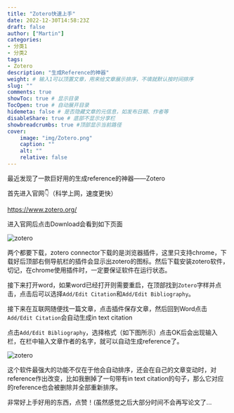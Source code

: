 ```yaml
---
title: "Zotero快速上手"
date: 2022-12-30T14:58:23Z
draft: false
author: ["Martin"]
categories: 
- 分类1
- 分类2
tags: 
- Zotero
description: "生成Reference的神器"
weight: # 输入1可以顶置文章，用来给文章展示排序，不填就默认按时间排序
slug: ""
comments: true
showToc: true # 显示目录
TocOpen: true # 自动展开目录
hidemeta: false # 是否隐藏文章的元信息，如发布日期、作者等
disableShare: true # 底部不显示分享栏
showbreadcrumbs: true #顶部显示当前路径
cover:
    image: "img/Zotero.png"
    caption: ""
    alt: ""
    relative: false
---
```

最近发现了一款巨好用的生成reference的神器——Zotero

首先进入官网👇（科学上网，速度更快）

https://www.zotero.org/

进入官网后点击Download会看到如下页面

![zotero](/img/zotero_ttl1.png)

两个都要下载，zotero connector下载的是浏览器插件，这里只支持chrome，下载好后顶部右侧导航栏的插件会显示出zotero的图标。然后下载安装zotero软件，切记，在chrome使用插件时，一定要保证软件在运行状态。

接下来打开word，如果word已经打开则需要重启，在顶部找到```Zotero```字样并点击，点击后可以选择```Add/Edit Citation```和```Add/Edit Bibliography```。

接下来在互联网随便找一篇文章，点击插件保存文章，然后回到Word点击```Add/Edit Citation```会自动生成in text citation

点击```Add/Edit Bibliography```，选择格式（如下图所示）点击OK后会出现输入栏，在栏中输入文章作者的名字，就可以自动生成reference了。

![zotero](/img/zotero_ttl2.png)

这个软件最强大的功能不仅在于他会自动排序，还会在自己的文章变动时，对reference作出改变，比如我删掉了一句带有in text citation的句子，那么它对应的reference也会被删除并全部重新排序。

非常好上手好用的东西，点赞！(虽然感觉之后大部分时间不会再写论文了...
